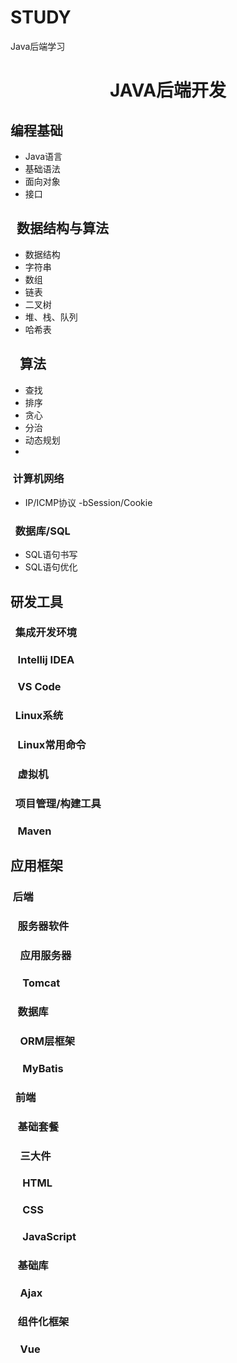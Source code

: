 # STUDY
Java后端学习

<h1 align="center" class="root">
<a name="46lbt54l2gi66rsflfffo5kcs1">JAVA后端开发</a>
</h1>
<h2 class="topic">
<a name="2kt70a5sr7l6k0va6b75hkifdv"> 编程基础</a>
</h2>

- Java语言
- 基础语法
- 面向对象
- 接口

<h2 class="topic">
<a name="27t36usbtfdvitfv2fall2r6fn">&nbsp; 数据结构与算法</a>
</h2>

- 数据结构
- 字符串
- 数组
- 链表
- 二叉树
- 堆、栈、队列
- 哈希表

<h2 class="topic">
<a name="238o4ti4r7eg1u6p8ohmfpv2vd">&nbsp;&nbsp; 算法</a>
</h2>

- 查找
- 排序
- 贪心
- 分治
- 动态规划
- 
<h3 class="topic">
<a name="08pnnstrld6mvo07mvt2fg2r6r">&nbsp;计算机网络</a>
</h3>

- IP/ICMP协议
-bSession/Cookie

<h3 class="topic">
<a name="5gdppg93rt4p5mvt96cvfqqckk">&nbsp; 数据库/SQL</a>
</h3>

- SQL语句书写
- SQL语句优化

<h2 class="topic">
<a name="7omcn73hfqc1qlcjnd8brpgeqd"> 研发工具</a>
</h2>
<h3 class="topic">
<a name="7e9egju3s9gtnhsh4q79bp8ekl">&nbsp; 集成开发环境</a>
</h3>
<h3 class="topic">
<a name="70dsuqevv5tp3jho4sl5thjq09">&nbsp;&nbsp; Intellij IDEA</a>
</h3>
<h3 class="topic">
<a name="6k4ecvscle3ehs2sc2rbgp49al">&nbsp;&nbsp; VS Code</a>
</h3>
<h3 class="topic">
<a name="3bcmd5k8vn8qgjnm5t4rlp1qrv">&nbsp; Linux系统</a>
</h3>
<h3 class="topic">
<a name="4bfs5lg19vrd4daea23n87p6j0">&nbsp;&nbsp; Linux常用命令</a>
</h3>
<h3 class="topic">
<a name="1uein2akit1ecesm8sdj9gdboe">&nbsp;&nbsp; 虚拟机</a>
</h3>
<h3 class="topic">
<a name="6pk01978ttk7ktmkrcgmsc74l3">&nbsp; 项目管理/构建工具</a>
</h3>
<h3 class="topic">
<a name="3001v5agjs6v6ehffpelparl3e">&nbsp;&nbsp; Maven</a>
</h3>
<h2 class="topic">
<a name="18m0msdv9nt1qpqu5ovog7n71g"> 应用框架</a>
</h2>
<h3 class="topic">
<a name="5ujb3h4f5di3543bhkpct09pqi">&nbsp;后端</a>
</h3>
<h3 class="topic">
<a name="07dlomiljeufqa7hi0d43i6iao">&nbsp;&nbsp; 服务器软件</a>
</h3>
<h3 class="topic">
<a name="5874fp87qd03mhekt8999clmb0">&nbsp;&nbsp;&nbsp; 应用服务器</a>
</h3>
<h3 class="topic">
<a name="57dqnfjha963abudinmhe45eq2">&nbsp;&nbsp;&nbsp;&nbsp; Tomcat</a>
</h3>
<h3 class="topic">
<a name="2i0442dn0qm76gn3sklsac3hnu">&nbsp;&nbsp; 数据库</a>
</h3>
<h3 class="topic">
<a name="2vujf0jdl270o848757m2t2n42">&nbsp;&nbsp;&nbsp; ORM层框架</a>
</h3>
<h3 class="topic">
<a name="2kjh7b9u75162c2ip1ju7jt44g">&nbsp;&nbsp;&nbsp;&nbsp; MyBatis</a>
</h3>
<h3 class="topic">
<a name="198rn9sqan79jc9jk62vcn821e">&nbsp; 前端</a>
</h3>
<h3 class="topic">
<a name="1b4gjec3cdrvlm9lieg4390kof">&nbsp;&nbsp; 基础套餐</a>
</h3>
<h3 class="topic">
<a name="12knljqslinaci096l0oj8ebug">&nbsp;&nbsp;&nbsp; 三大件</a>
</h3>
<h3 class="topic">
<a name="5mj74soi2cf0k1uj75jtn2plam">&nbsp;&nbsp;&nbsp;&nbsp; HTML</a>
</h3>
<h3 class="topic">
<a name="0ephtacdp1u2fnajsfi8mf9hmv">&nbsp;&nbsp;&nbsp;&nbsp; CSS</a>
</h3>
<h3 class="topic">
<a name="5ptmhplrar79naa5hl0rqbck10">&nbsp;&nbsp;&nbsp;&nbsp; JavaScript</a>
</h3>
<h3 class="topic">
<a name="6hvuhsqt9q5jnmd44m68fu6147">&nbsp;&nbsp; 基础库 </a>
</h3>
<h3 class="topic">
<a name="2tj50dfjuu3vfqku5qchqt2lj5">&nbsp;&nbsp;&nbsp; Ajax</a>
</h3>
<h3 class="topic">
<a name="7nltikvf0k233dm2veogkj2e9j">&nbsp;&nbsp; 组件化框架</a>
</h3>
<h3 class="topic">
<a name="5eoq30lm109bnmeanmpc2rv8mg">&nbsp;&nbsp;&nbsp; Vue</a>
</h3>

